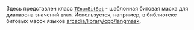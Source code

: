 Здесь представлен класс [`TEnumBitSet`](https://a.yandex-team.ru/arc/trunk/arcadia/library/cpp/enumbitset/enumbitset.h) - шаблонная битовая маска для диапазона значений `enum`. 
Используется, например, в библиотеке битовых масок языков [arcadia/library/cpp/langmask](https://a.yandex-team.ru/arc/trunk/arcadia/library/cpp/langmask). 
